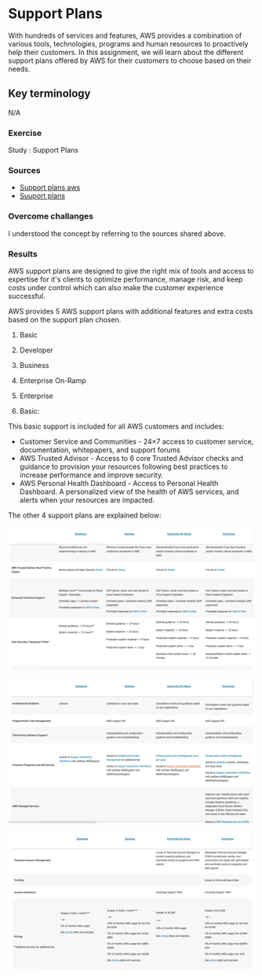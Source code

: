 # Support Plans

 With hundreds of services and features, AWS provides a combination of various tools, technologies, programs and human resources to proactively help their customers. In this assignment, we will learn about the different support plans offered by AWS for their customers to choose based on their needs.

## Key terminology

N/A

### Exercise

Study : Support Plans

### Sources

- [Support plans aws](https://aws.amazon.com/premiumsupport/plans/)
- [Suuport plans](https://jayendrapatil.com/aws-support-plans/)

### Overcome challanges

 I understood the concept by referring to the sources shared above.

### Results
 
AWS support plans are designed to give the right mix of tools and access to expertise for it's clients to optimize performance, manage risk, and keep costs under control which can also make the customer experience successful.

AWS provides 5 AWS support plans with additional features and extra costs based on the support plan chosen.

1. Basic
2. Developer
3. Business
4. Enterprise On-Ramp
5. Enterprise

1. Basic:

This basic support is included for all AWS customers and includes:

- Customer Service and Communities - 24×7 access to customer service, documentation, whitepapers, and support forums
- AWS Trusted Advisor - Access to 6 core Trusted Advisor checks and guidance to provision your resources following best practices to increase performance and improve security.
- AWS Personal Health Dashboard - Access to Personal Health Dashboard. A personalized view of the health of AWS services, and alerts when your resources are impacted.

The other 4 support plans are explained below:

![AWS-14-2-SupportPlans](../00_includes/AWS-Week3/AWS-14-2/i1.png)

![AWS-14-2-SupportPlans](../00_includes/AWS-Week3/AWS-14-2/i2.png)

![AWS-14-2-SupportPlans](../00_includes/AWS-Week3/AWS-14-2/i3.png)
